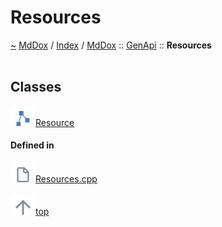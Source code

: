 <a id="resources"></a>
<h1>Resources</h1>
<a id="namespacemddox_1_1genapi_1_1resources"></a>
<a href="https://github.com/CharlesCarley/MdDox#~">~</a>
<a href="indexpage.md#mddox">MdDox</a>
<span class="inline-text">/</span>
<a href="index.md#index">Index</a>
<span class="inline-text">/</span>
<a href="namespaceMdDox.md#mddox">MdDox</a>
<span class="inline-text">::</span>
<a href="namespaceMdDox_1_1GenApi.md#genapi">GenApi</a>
<span class="inline-text">::</span>
<span class="bold-text"><b>Resources</b></span>
<br/>
<br/>
<a id="classes"></a>
<h2>Classes</h2>
<div class="icon-link">
<img src="../images/class.svg"/><a href="classMdDox_1_1GenApi_1_1Resources_1_1Resource.md#resource">Resource</a>
</div>
<a id="defined-in"></a>
<h4>Defined in</h4>
<span class="icon-list-item"><a href="https://github.com/CharlesCarley/MdDox/blob/master/Tools/GenApi/Resources.cpp#L4" class="icon-list-item"><img src="../images/file.svg" class="icon-list-item"/><span class="icon-list-item">Resources.cpp</span>
</a>
</span>
<br/>
<br/>
<span class="icon-list-item"><a href="#resources" class="icon-list-item"><img src="../images/jumpToTop.svg" class="icon-list-item"/><span class="icon-list-item">top</span>
</a>
</span>
</div>
</div>
</body>
</html>
